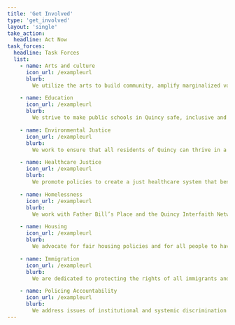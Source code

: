 ```yaml
---
title: 'Get Involved'
type: 'get_involved'
layout: 'single'
take_action:
  headline: Act Now
task_forces:
  headline: Task Forces
  list:
    - name: Arts and culture
      icon_url: /exampleurl
      blurb:
        We utilize the arts to build community, amplify marginalized voices, and inspire conversations on social change.

    - name: Education
      icon_url: /exampleurl
      blurb:
        We strive to make public schools in Quincy safe, inclusive and just for all students and their families.

    - name: Environmental Justice
      icon_url: /exampleurl
      blurb:
        We work to ensure that all residents of Quincy can thrive in a healthy, sustainable, safe, and just environment.

    - name: Healthcare Justice
      icon_url: /exampleurl
      blurb:
        We promote policies to create a just healthcare system that benefits Quincy’s community, patients, and providers.

    - name: Homelessness
      icon_url: /exampleurl
      blurb:
        We work with Father Bill’s Place and the Quincy Interfaith Network to provide support to homeless folks.

    - name: Housing
      icon_url: /exampleurl
      blurb:
        We advocate for fair housing policies and for all people to have access to high quality, affordable housing in Quincy.

    - name: Immigration
      icon_url: /exampleurl
      blurb:
        We are dedicated to protecting the rights of all immigrants and their families in Quincy and the surrounding area.

    - name: Policing Accountability
      icon_url: /exampleurl
      blurb:
        We address issues of institutional and systemic discrimination within Quincy’s criminal justice system.
---
```

